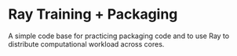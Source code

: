 # Ray Training + Packaging 

A simple code base for practicing packaging code and to use Ray to distribute computational workload across cores. 